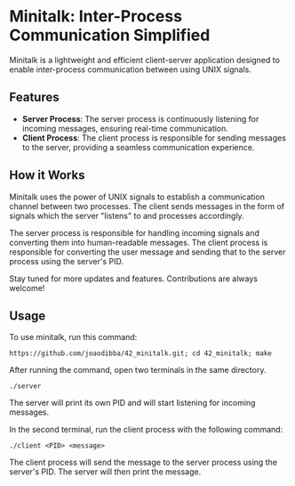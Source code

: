 # Minitalk: Inter-Process Communication Simplified

Minitalk is a lightweight and efficient client-server application designed to enable inter-process communication between using UNIX signals. 

## Features

- **Server Process**: The server process is continuously listening for incoming messages, ensuring real-time communication.
- **Client Process**: The client process is responsible for sending messages to the server, providing a seamless communication experience.

## How it Works
Minitalk uses the power of UNIX signals to establish a communication channel between two processes. The client sends messages in the form of signals which the server "listens" to and processes accordingly.

The server process is responsible for handling incoming signals and converting them into human-readable messages.
The client process is responsible for converting the user message and sending that to the server process using the server's PID.

Stay tuned for more updates and features. Contributions are always welcome!

## Usage
To use minitalk, run this command:
```
https://github.com/joaodibba/42_minitalk.git; cd 42_minitalk; make
```
After running the command, open two terminals in the same directory.
```
./server
```
The server will print its own PID and will start listening for incoming messages. 

In the second terminal, run the client process with the following command:
```
./client <PID> <message>
```
The client process will send the message to the server process using the server's PID. The server will then print the message.